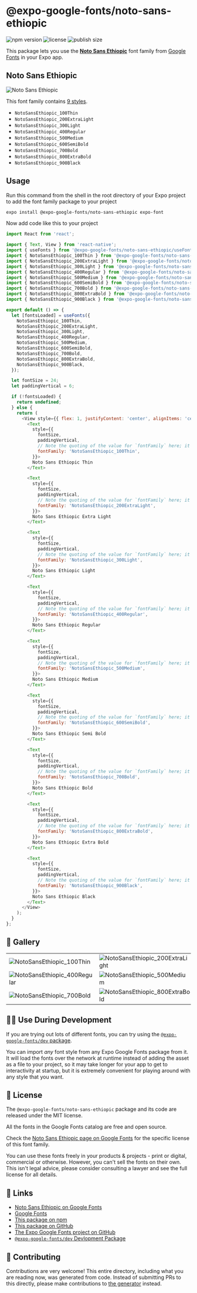 # @expo-google-fonts/noto-sans-ethiopic

![npm version](https://flat.badgen.net/npm/v/@expo-google-fonts/noto-sans-ethiopic)
![license](https://flat.badgen.net/github/license/expo/google-fonts)
![publish size](https://flat.badgen.net/packagephobia/install/@expo-google-fonts/noto-sans-ethiopic)

This package lets you use the [**Noto Sans Ethiopic**](https://fonts.google.com/specimen/Noto+Sans+Ethiopic) font family from [Google Fonts](https://fonts.google.com/) in your Expo app.

## Noto Sans Ethiopic

![Noto Sans Ethiopic](./font-family.png)

This font family contains [9 styles](#-gallery).

- `NotoSansEthiopic_100Thin`
- `NotoSansEthiopic_200ExtraLight`
- `NotoSansEthiopic_300Light`
- `NotoSansEthiopic_400Regular`
- `NotoSansEthiopic_500Medium`
- `NotoSansEthiopic_600SemiBold`
- `NotoSansEthiopic_700Bold`
- `NotoSansEthiopic_800ExtraBold`
- `NotoSansEthiopic_900Black`

## Usage

Run this command from the shell in the root directory of your Expo project to add the font family package to your project
```sh
expo install @expo-google-fonts/noto-sans-ethiopic expo-font
```

Now add code like this to your project
```js
import React from 'react';

import { Text, View } from 'react-native';
import { useFonts } from '@expo-google-fonts/noto-sans-ethiopic/useFonts';
import { NotoSansEthiopic_100Thin } from '@expo-google-fonts/noto-sans-ethiopic/100Thin';
import { NotoSansEthiopic_200ExtraLight } from '@expo-google-fonts/noto-sans-ethiopic/200ExtraLight';
import { NotoSansEthiopic_300Light } from '@expo-google-fonts/noto-sans-ethiopic/300Light';
import { NotoSansEthiopic_400Regular } from '@expo-google-fonts/noto-sans-ethiopic/400Regular';
import { NotoSansEthiopic_500Medium } from '@expo-google-fonts/noto-sans-ethiopic/500Medium';
import { NotoSansEthiopic_600SemiBold } from '@expo-google-fonts/noto-sans-ethiopic/600SemiBold';
import { NotoSansEthiopic_700Bold } from '@expo-google-fonts/noto-sans-ethiopic/700Bold';
import { NotoSansEthiopic_800ExtraBold } from '@expo-google-fonts/noto-sans-ethiopic/800ExtraBold';
import { NotoSansEthiopic_900Black } from '@expo-google-fonts/noto-sans-ethiopic/900Black';

export default () => {
  let [fontsLoaded] = useFonts({
    NotoSansEthiopic_100Thin,
    NotoSansEthiopic_200ExtraLight,
    NotoSansEthiopic_300Light,
    NotoSansEthiopic_400Regular,
    NotoSansEthiopic_500Medium,
    NotoSansEthiopic_600SemiBold,
    NotoSansEthiopic_700Bold,
    NotoSansEthiopic_800ExtraBold,
    NotoSansEthiopic_900Black,
  });

  let fontSize = 24;
  let paddingVertical = 6;

  if (!fontsLoaded) {
    return undefined;
  } else {
    return (
      <View style={{ flex: 1, justifyContent: 'center', alignItems: 'center' }}>
        <Text
          style={{
            fontSize,
            paddingVertical,
            // Note the quoting of the value for `fontFamily` here; it expects a string!
            fontFamily: 'NotoSansEthiopic_100Thin',
          }}>
          Noto Sans Ethiopic Thin
        </Text>

        <Text
          style={{
            fontSize,
            paddingVertical,
            // Note the quoting of the value for `fontFamily` here; it expects a string!
            fontFamily: 'NotoSansEthiopic_200ExtraLight',
          }}>
          Noto Sans Ethiopic Extra Light
        </Text>

        <Text
          style={{
            fontSize,
            paddingVertical,
            // Note the quoting of the value for `fontFamily` here; it expects a string!
            fontFamily: 'NotoSansEthiopic_300Light',
          }}>
          Noto Sans Ethiopic Light
        </Text>

        <Text
          style={{
            fontSize,
            paddingVertical,
            // Note the quoting of the value for `fontFamily` here; it expects a string!
            fontFamily: 'NotoSansEthiopic_400Regular',
          }}>
          Noto Sans Ethiopic Regular
        </Text>

        <Text
          style={{
            fontSize,
            paddingVertical,
            // Note the quoting of the value for `fontFamily` here; it expects a string!
            fontFamily: 'NotoSansEthiopic_500Medium',
          }}>
          Noto Sans Ethiopic Medium
        </Text>

        <Text
          style={{
            fontSize,
            paddingVertical,
            // Note the quoting of the value for `fontFamily` here; it expects a string!
            fontFamily: 'NotoSansEthiopic_600SemiBold',
          }}>
          Noto Sans Ethiopic Semi Bold
        </Text>

        <Text
          style={{
            fontSize,
            paddingVertical,
            // Note the quoting of the value for `fontFamily` here; it expects a string!
            fontFamily: 'NotoSansEthiopic_700Bold',
          }}>
          Noto Sans Ethiopic Bold
        </Text>

        <Text
          style={{
            fontSize,
            paddingVertical,
            // Note the quoting of the value for `fontFamily` here; it expects a string!
            fontFamily: 'NotoSansEthiopic_800ExtraBold',
          }}>
          Noto Sans Ethiopic Extra Bold
        </Text>

        <Text
          style={{
            fontSize,
            paddingVertical,
            // Note the quoting of the value for `fontFamily` here; it expects a string!
            fontFamily: 'NotoSansEthiopic_900Black',
          }}>
          Noto Sans Ethiopic Black
        </Text>
      </View>
    );
  }
};

```

## 🔡 Gallery


||||
|-|-|-|
|![NotoSansEthiopic_100Thin](.//100Thin/NotoSansEthiopic_100Thin.ttf.png)|![NotoSansEthiopic_200ExtraLight](.//200ExtraLight/NotoSansEthiopic_200ExtraLight.ttf.png)|![NotoSansEthiopic_300Light](.//300Light/NotoSansEthiopic_300Light.ttf.png)||
|![NotoSansEthiopic_400Regular](.//400Regular/NotoSansEthiopic_400Regular.ttf.png)|![NotoSansEthiopic_500Medium](.//500Medium/NotoSansEthiopic_500Medium.ttf.png)|![NotoSansEthiopic_600SemiBold](.//600SemiBold/NotoSansEthiopic_600SemiBold.ttf.png)||
|![NotoSansEthiopic_700Bold](.//700Bold/NotoSansEthiopic_700Bold.ttf.png)|![NotoSansEthiopic_800ExtraBold](.//800ExtraBold/NotoSansEthiopic_800ExtraBold.ttf.png)|![NotoSansEthiopic_900Black](.//900Black/NotoSansEthiopic_900Black.ttf.png)||


## 👩‍💻 Use During Development

If you are trying out lots of different fonts, you can try using the [`@expo-google-fonts/dev` package](https://github.com/freeboub/google-fonts/tree/master/font-packages/dev#readme).

You can import *any* font style from any Expo Google Fonts package from it. It will load the fonts
over the network at runtime instead of adding the asset as a file to your project, so it may take longer
for your app to get to interactivity at startup, but it is extremely convenient
for playing around with any style that you want.

## 📖 License

The `@expo-google-fonts/noto-sans-ethiopic` package and its code are released under the MIT license.

All the fonts in the Google Fonts catalog are free and open source.

Check the [Noto Sans Ethiopic page on Google Fonts](https://fonts.google.com/specimen/Noto+Sans+Ethiopic) for the specific license of this font family.

You can use these fonts freely in your products & projects - print or digital, commercial or otherwise. However, you can't sell the fonts on their own. This isn't legal advice, please consider consulting a lawyer and see the full license for all details.

## 🔗 Links

- [Noto Sans Ethiopic on Google Fonts](https://fonts.google.com/specimen/Noto+Sans+Ethiopic)
- [Google Fonts](https://fonts.google.com/)
- [This package on npm](https://www.npmjs.com/package/@expo-google-fonts/noto-sans-ethiopic)
- [This package on GitHub](https://github.com/freeboub/google-fonts/tree/master/font-packages/noto-sans-ethiopic)
- [The Expo Google Fonts project on GitHub](https://github.com/freeboub/google-fonts)
- [`@expo-google-fonts/dev` Devlopment Package](https://github.com/freeboub/google-fonts/tree/master/font-packages/dev)

## 🤝 Contributing

Contributions are very welcome! This entire directory, including what you are reading now, was generated from code. Instead of submitting PRs to this directly, please make contributions to [the generator](https://github.com/freeboub/google-fonts/tree/master/packages/generator) instead.
